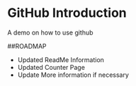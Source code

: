 # GitHub Introduction
A demo on how to use github

##ROADMAP
*  Updated ReadMe Information
*  Updated Counter Page
*  Update More information if necessary